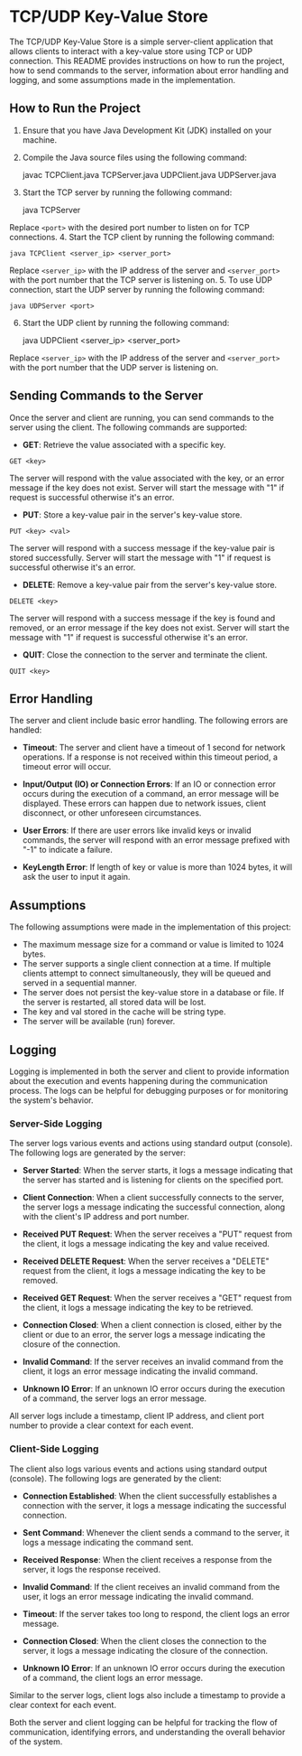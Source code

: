# TCP/UDP Key-Value Store

The TCP/UDP Key-Value Store is a simple server-client application that allows clients to interact with a key-value store using TCP or UDP connection. This README provides instructions on how to run the project, how to send commands to the server, information about error handling and logging, and some assumptions made in the implementation.

## How to Run the Project

1. Ensure that you have Java Development Kit (JDK) installed on your machine.
2. Compile the Java source files using the following command:
   

    javac TCPClient.java TCPServer.java UDPClient.java UDPServer.java

3. Start the TCP server by running the following command:


    java TCPServer <port>

Replace `<port>` with the desired port number to listen on for TCP connections.
4. Start the TCP client by running the following command:


    java TCPClient <server_ip> <server_port>

   Replace `<server_ip>` with the IP address of the server and `<server_port>` with the port number that the TCP server is listening on.
5. To use UDP connection, start the UDP server by running the following command:
   

    java UDPServer <port>

6. Start the UDP client by running the following command:


    java UDPClient <server_ip> <server_port>

Replace `<server_ip>` with the IP address of the server and `<server_port>` with the port number that the UDP server is listening on.

## Sending Commands to the Server

Once the server and client are running, you can send commands to the server using the client. The following commands are supported:

- **GET**: Retrieve the value associated with a specific key. 

`GET <key>`

The server will respond with the value associated with the key, or an error message if the key does not exist. Server will start the message with "1" if request is successful otherwise it's an error.

- **PUT**: Store a key-value pair in the server's key-value store.

`PUT <key> <val>`

The server will respond with a success message if the key-value pair is stored successfully. Server will start the message with "1" if request is successful otherwise it's an error.

- **DELETE**: Remove a key-value pair from the server's key-value store.

`DELETE <key>`

The server will respond with a success message if the key is found and removed, or an error message if the key does not exist. Server will start the message with "1" if request is successful otherwise it's an error.

- **QUIT**: Close the connection to the server and terminate the client.

`QUIT <key>`

## Error Handling

The server and client include basic error handling. The following errors are handled:

- **Timeout**: The server and client have a timeout of 1 second for network operations. If a response is not received within this timeout period, a timeout error will occur.

- **Input/Output (IO) or Connection Errors**: If an IO or connection error occurs during the execution of a command, an error message will be displayed. These errors can happen due to network issues, client disconnect, or other unforeseen circumstances.

- **User Errors**: If there are user errors like invalid keys or invalid commands, the server will respond with an error message prefixed with "-1" to indicate a failure.

- **KeyLength Error**: If length of key or value is more than 1024 bytes, it will ask the user to input it again.


## Assumptions

The following assumptions were made in the implementation of this project:

- The maximum message size for a command or value is limited to 1024 bytes.
- The server supports a single client connection at a time. If multiple clients attempt to connect simultaneously, they will be queued and served in a sequential manner.
- The server does not persist the key-value store in a database or file. If the server is restarted, all stored data will be lost.
- The key and val stored in the cache will be string type.
- The server will be available (run) forever.


## Logging

Logging is implemented in both the server and client to provide information about the execution and events happening during the communication process. The logs can be helpful for debugging purposes or for monitoring the system's behavior.

### Server-Side Logging

The server logs various events and actions using standard output (console). The following logs are generated by the server:

- **Server Started**: When the server starts, it logs a message indicating that the server has started and is listening for clients on the specified port.

- **Client Connection**: When a client successfully connects to the server, the server logs a message indicating the successful connection, along with the client's IP address and port number.

- **Received PUT Request**: When the server receives a "PUT" request from the client, it logs a message indicating the key and value received.

- **Received DELETE Request**: When the server receives a "DELETE" request from the client, it logs a message indicating the key to be removed.

- **Received GET Request**: When the server receives a "GET" request from the client, it logs a message indicating the key to be retrieved.

- **Connection Closed**: When a client connection is closed, either by the client or due to an error, the server logs a message indicating the closure of the connection.

- **Invalid Command**: If the server receives an invalid command from the client, it logs an error message indicating the invalid command.

- **Unknown IO Error**: If an unknown IO error occurs during the execution of a command, the server logs an error message.

All server logs include a timestamp, client IP address, and client port number to provide a clear context for each event.

### Client-Side Logging

The client also logs various events and actions using standard output (console). The following logs are generated by the client:

- **Connection Established**: When the client successfully establishes a connection with the server, it logs a message indicating the successful connection.

- **Sent Command**: Whenever the client sends a command to the server, it logs a message indicating the command sent.

- **Received Response**: When the client receives a response from the server, it logs the response received.

- **Invalid Command**: If the client receives an invalid command from the user, it logs an error message indicating the invalid command.

- **Timeout**: If the server takes too long to respond, the client logs an error message.

- **Connection Closed**: When the client closes the connection to the server, it logs a message indicating the closure of the connection.

- **Unknown IO Error**: If an unknown IO error occurs during the execution of a command, the client logs an error message.

Similar to the server logs, client logs also include a timestamp to provide a clear context for each event.

Both the server and client logging can be helpful for tracking the flow of communication, identifying errors, and understanding the overall behavior of the system.
